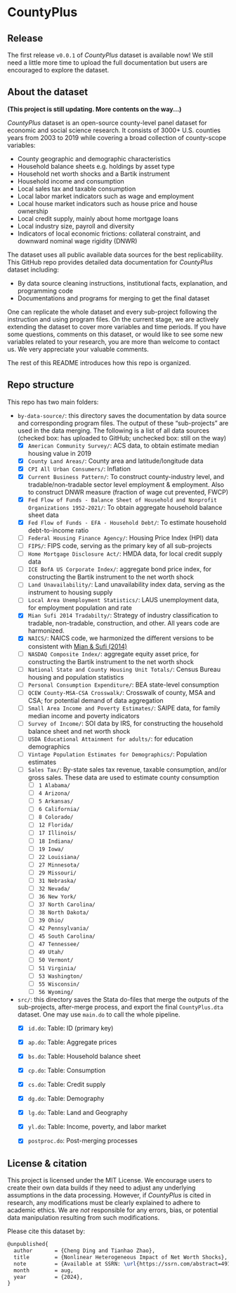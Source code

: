 # CountyPlus

## Release

The first release `v0.0.1` of _CountyPlus_ dataset is available now! We still need a little more time to upload the full documentation but users are encouraged to explore the dataset.

## About the dataset

**(This project is still updating. More contents on the way...)**

*CountyPlus* dataset is an open-source county-level panel dataset for economic and social science research. It consists of 3000+ U.S. counties years from 2003 to 2019 while covering a broad collection of county-scope variables: 

- County geographic and demographic characteristics
- Household balance sheets e.g. holdings by asset type
- Household net worth shocks and a Bartik instrument
- Household income and consumption
- Local sales tax and taxable consumption
- Local labor market indicators such as wage and employment
- Local house market indicators such as house price and house ownership
- Local credit supply, mainly about home mortgage loans
- Local industry size, payroll and diversity
- Indicators of local economic frictions: collateral constraint, and downward nominal wage rigidity (DNWR)

The dataset uses all public available data sources for the best replicability. This GitHub repo provides detailed data documentation for *CountyPlus* dataset including:

- By data source cleaning instructions, institutional facts, explanation, and programming code
- Documentations and programs for merging to get the final dataset

One can replicate the whole dataset and every sub-project following the instruction and using program files. On the current stage, we are actively extending the dataset to cover more variables and time periods. If you have some questions, comments on this dataset, or would like to see some new variables related to your research, you are more than welcome to contact us. We very appreciate your valuable comments.

The rest of this README introduces how this repo is organized.

## Repo structure

This repo has two main folders:

- `by-data-source/`: this directory saves the documentation by data source and corresponding program files. The output of these “sub-projects” are used in the data merging. The following is a list of all data sources (checked box: has uploaded to GitHub; unchecked box: still on the way)
    - [x] `American Community Survey/`: ACS data, to obtain estimate median housing value in 2019
    - [x] `County Land Areas/`: County area and latitude/longitude data
    - [x] `CPI All Urban Consumers/`: Inflation
    - [x] `Current Business Pattern/`: To construct county-industry level, and tradable/non-tradable sector level employment & employment. Also to construct DNWR measure (fraction of wage cut prevented, FWCP)
    - [x] `Fed Flow of Funds - Balance Sheet of Household and Nonprofit Organizations 1952-2021/`: To obtain aggregate household balance sheet data
    - [x] `Fed Flow of Funds - EFA - Household Debt/`: To estimate household debt-to-income ratio
    - [ ] `Federal Housing Finance Agency/`: Housing Price Index (HPI) data
    - [ ] `FIPS/`: FIPS code, serving as the primary key of all sub-projects
    - [ ] `Home Mortgage Disclosure Act/`: HMDA data, for local credit supply data
    - [ ] `ICE BofA US Corporate Index/`: aggregate bond price index, for constructing the Bartik instrument to the net worth shock
    - [ ] `Land Unavailability/`: Land unavailability index data, serving as the instrument to housing supply
    - [ ] `Local Area Unemployment Statistics/`: LAUS unemployment data, for employment population and rate
    - [x] `Mian Sufi 2014 Tradabilty/`: Strategy of industry classification to tradable, non-tradable, construction, and other. All years code are harmonized.
    - [x] `NAICS/`: NAICS code, we harmonized the different versions to be consistent with [Mian & Sufi (2014)](https://doi.org/10.3982/ECTA10451)
    - [ ] `NASDAQ Composite Index/`: aggregate equity asset price, for constructing the Bartik instrument to the net worth shock
    - [ ] `National State and County Housing Unit Totals/`: Census Bureau housing and population statistics
    - [ ] `Personal Consumption Expenditure/`: BEA state-level consumption
    - [ ] `QCEW County-MSA-CSA Crosswalk/`: Crosswalk of county, MSA and CSA; for potential demand of data aggregation
    - [ ] `Small Area Income and Poverty Estimates/`: SAIPE data, for family median income and poverty indicators
    - [ ] `Survey of Income/`: SOI data by IRS, for constructing the household balance sheet and net worth shock
    - [ ] `USDA Educational Attainment for adults/`: for education demographics
    - [ ] `Vintage Population Estimates for Demographics/`: Population estimates
    - [ ] `Sales Tax/`: By-state sales tax revenue, taxable consumption, and/or gross sales. These data are used to estimate county consumption
        - [ ] `1 Alabama/`
        - [ ] `4 Arizona/`
        - [ ] `5 Arkansas/`
        - [ ] `6 California/`
        - [ ] `8 Colorado/`
        - [ ] `12 Florida/`
        - [ ] `17 Illinois/`
        - [ ] `18 Indiana/`
        - [ ] `19 Iowa/`
        - [ ] `22 Louisiana/`
        - [ ] `27 Minnesota/`
        - [ ] `29 Missouri/`
        - [ ] `31 Nebraska/`
        - [ ] `32 Nevada/`
        - [ ] `36 New York/`
        - [ ] `37 North Carolina/`
        - [ ] `38 North Dakota/`
        - [ ] `39 Ohio/`
        - [ ] `42 Pennsylvania/`
        - [ ] `45 South Carolina/`
        - [ ] `47 Tennessee/`
        - [ ] `49 Utah/`
        - [ ] `50 Vermont/`
        - [ ] `51 Virginia/`
        - [ ] `53 Washington/`
        - [ ] `55 Wisconsin/`
        - [ ] `56 Wyoming/`
- `src/`: this directory saves the Stata do-files that merge the outputs of the sub-projects, after-merge process, and export the final `CountyPlus.dta` dataset. One may use `main.do` to call the whole pipeline.
    - [x] `id.do`: Table: ID (primary key)
    - [x] `ap.do`: Table: Aggregate prices
    - [x] `bs.do`: Table: Household balance sheet
    - [x] `cp.do`: Table: Consumption
    - [x] `cs.do`: Table: Credit supply
    - [x] `dg.do`: Table: Demography
    - [x] `lg.do`: Table: Land and Geography
    - [x] `yl.do`: Table: Income, poverty, and labor market
    - [x] `postproc.do`: Post-merging processes


## License & citation

This project is licensed under the MIT License. We encourage users to create their own data builds if they need to adjust any underlying assumptions in the data processing. However, if *CountyPlus* is cited in research, any modifications must be clearly explained to adhere to academic ethics. We are *not* responsible for any errors, bias, or potential data manipulation resulting from such modifications.

Please cite this dataset by:

```tex
@unpublished{
  author       = {Cheng Ding and Tianhao Zhao},
  title        = {Nonlinear Heterogeneous Impact of Net Worth Shocks},
  note         = {Available at SSRN: \url{https://ssrn.com/abstract=4915272}},
  month        = aug,
  year         = {2024},
}
```

